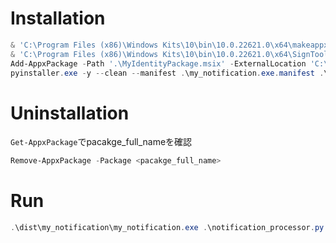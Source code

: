 # Installation
```powershell
& 'C:\Program Files (x86)\Windows Kits\10\bin\10.0.22621.0\x64\makeappx.exe' pack /o /d my_identity_package /nv /p MyIdentityPackage.msix
& 'C:\Program Files (x86)\Windows Kits\10\bin\10.0.22621.0\x64\SignTool.exe' sign /fd SHA256 /n "common name me" .\MyIdentityPackage.msix
Add-AppxPackage -Path '.\MyIdentityPackage.msix' -ExternalLocation 'C:\Users\pc\Documents\my_notification\dist\my_notification\'
pyinstaller.exe -y --clean --manifest .\my_notification.exe.manifest .\my_notification.py
```
# Uninstallation
`Get-AppxPackage`でpacakge_full_nameを確認
```powershell
Remove-AppxPackage -Package <pacakge_full_name>
```

# Run
```powershell
.\dist\my_notification\my_notification.exe .\notification_processor.py
```

